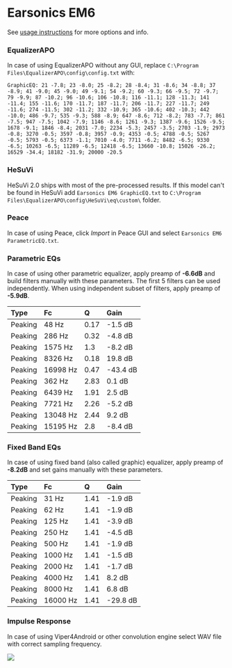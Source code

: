 # Earsonics EM6
See [usage instructions](https://github.com/jaakkopasanen/AutoEq#usage) for more options and info.

### EqualizerAPO
In case of using EqualizerAPO without any GUI, replace `C:\Program Files\EqualizerAPO\config\config.txt`
with:
```
GraphicEQ: 21 -7.8; 23 -8.0; 25 -8.2; 28 -8.4; 31 -8.6; 34 -8.8; 37 -8.9; 41 -9.0; 45 -9.0; 49 -9.1; 54 -9.2; 60 -9.3; 66 -9.5; 72 -9.7; 79 -9.9; 87 -10.2; 96 -10.6; 106 -10.8; 116 -11.1; 128 -11.3; 141 -11.4; 155 -11.6; 170 -11.7; 187 -11.7; 206 -11.7; 227 -11.7; 249 -11.6; 274 -11.5; 302 -11.2; 332 -10.9; 365 -10.6; 402 -10.3; 442 -10.0; 486 -9.7; 535 -9.3; 588 -8.9; 647 -8.6; 712 -8.2; 783 -7.7; 861 -7.5; 947 -7.5; 1042 -7.9; 1146 -8.6; 1261 -9.3; 1387 -9.6; 1526 -9.5; 1678 -9.1; 1846 -8.4; 2031 -7.0; 2234 -5.3; 2457 -3.5; 2703 -1.9; 2973 -0.8; 3270 -0.5; 3597 -0.8; 3957 -0.9; 4353 -0.5; 4788 -0.5; 5267 -0.5; 5793 -0.5; 6373 -1.1; 7010 -4.0; 7711 -6.2; 8482 -6.5; 9330 -6.5; 10263 -6.5; 11289 -6.5; 12418 -6.5; 13660 -10.8; 15026 -26.2; 16529 -34.4; 18182 -31.9; 20000 -20.5
```

### HeSuVi
HeSuVi 2.0 ships with most of the pre-processed results. If this model can't be found in HeSuVi add
`Earsonics EM6 GraphicEQ.txt` to `C:\Program Files\EqualizerAPO\config\HeSuVi\eq\custom\` folder.

### Peace
In case of using Peace, click *Import* in Peace GUI and select `Earsonics EM6 ParametricEQ.txt`.

### Parametric EQs
In case of using other parametric equalizer, apply preamp of **-6.6dB** and build filters manually
with these parameters. The first 5 filters can be used independently.
When using independent subset of filters, apply preamp of **-5.9dB**.

| Type    | Fc       |    Q | Gain     |
|:--------|:---------|:-----|:---------|
| Peaking | 48 Hz    | 0.17 | -1.5 dB  |
| Peaking | 286 Hz   | 0.32 | -4.8 dB  |
| Peaking | 1575 Hz  | 1.3  | -8.2 dB  |
| Peaking | 8326 Hz  | 0.18 | 19.8 dB  |
| Peaking | 16998 Hz | 0.47 | -43.4 dB |
| Peaking | 362 Hz   | 2.83 | 0.1 dB   |
| Peaking | 6439 Hz  | 1.91 | 2.5 dB   |
| Peaking | 7721 Hz  | 2.26 | -5.2 dB  |
| Peaking | 13048 Hz | 2.44 | 9.2 dB   |
| Peaking | 15195 Hz | 2.8  | -8.4 dB  |

### Fixed Band EQs
In case of using fixed band (also called graphic) equalizer, apply preamp of **-8.2dB** and set
gains manually with these parameters.

| Type    | Fc       |    Q | Gain     |
|:--------|:---------|:-----|:---------|
| Peaking | 31 Hz    | 1.41 | -1.9 dB  |
| Peaking | 62 Hz    | 1.41 | -1.9 dB  |
| Peaking | 125 Hz   | 1.41 | -3.9 dB  |
| Peaking | 250 Hz   | 1.41 | -4.5 dB  |
| Peaking | 500 Hz   | 1.41 | -1.9 dB  |
| Peaking | 1000 Hz  | 1.41 | -1.5 dB  |
| Peaking | 2000 Hz  | 1.41 | -1.7 dB  |
| Peaking | 4000 Hz  | 1.41 | 8.2 dB   |
| Peaking | 8000 Hz  | 1.41 | 6.8 dB   |
| Peaking | 16000 Hz | 1.41 | -29.8 dB |

### Impulse Response
In case of using Viper4Android or other convolution engine select WAV file with correct sampling frequency.

![](https://raw.githubusercontent.com/jaakkopasanen/AutoEq/master/results/crinacle/harman_in-ear_2017-1/Earsonics%20EM6/Earsonics%20EM6.png)
